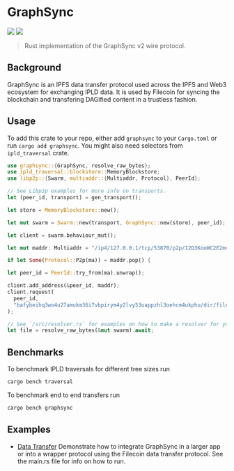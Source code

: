 # GraphSync

![](https://img.shields.io/badge/made%20by-Myel-blue)
![](https://img.shields.io/github/license/myelnet/js-graphsync?color=green)

> Rust implementation of the GraphSync v2 wire protocol.

## Background

GraphSync is an IPFS data transfer protocol used across the IPFS and Web3 ecosystem for exchanging
IPLD data. It is used by Filecoin for syncing the blockchain and transfering DAGified content
in a trustless fashion.

## Usage

To add this crate to your repo, either add `graphsync` to your `Cargo.toml` or run `cargo add graphsync`.
You might also need selectors from `ipld_traversal` crate.

```rust
use graphsync::{GraphSync, resolve_raw_bytes};
use ipld_traversal::blockstore::MemoryBlockstore;
use libp2p::{Swarm, multiaddr::{Multiaddr, Protocol}, PeerId};

// See Libp2p examples for more info on transports.
let (peer_id, transport) = gen_transport();

let store = MemoryBlockstore::new();

let mut swarm = Swarm::new(transport, GraphSync::new(store), peer_id);

let client = swarm.behaviour_mut();

let mut maddr: Multiaddr = "/ip4/127.0.0.1/tcp/53870/p2p/12D3KooWC2E2mnp5x3CfJG4n9vFXabTwSrc2PfbNWzSZhCjCN3rr".parse().unwrap();

if let Some(Protocol::P2p(ma)) = maddr.pop() {

let peer_id = PeerId::try_from(ma).unwrap();

client.add_address(&peer_id, maddr);
client.request(
  peer_id, 
  "bafybeihq3wo4u27amukm36i7vbpirym4y2lvy53uappzhl3oehcm4ukphu/dir/file.ext".parse().unwrap(),
);

// See `/src/resolver.rs` for examples on how to make a resolver for your custom DAG...
let file = resolve_raw_bytes(&mut swarm).await;

```

## Benchmarks

To benchmark IPLD traversals for different tree sizes run
```sh
cargo bench traversal
```
To benchmark end to end transfers run
```sh
cargo bench graphsync
```

## Examples

- [Data Transfer](/examples/data-transfer/main.rs)
Demonstrate how to integrate GraphSync in a larger app or into a wrapper
protocol using the Filecoin data transfer protocol.
See the main.rs file for info on how to run.
